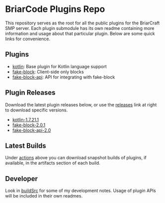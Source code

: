 # BriarCode Plugins Repo
This repository serves as the root for all the public plugins for the BriarCraft SMP server. Each plugin submodule has
its own readme containing more information and usage about that particular plugin. Below are some quick links for
convenience.

## Plugins
* [kotlin](../../tree/main/kotlin): Base plugin for Kotlin language support
* [fake-block](../../tree/main/fake-block): Client-side only blocks
* [fake-block-api](../../tree/main/fake-block-api): API for integrating with fake-block

## Plugin Releases
Download the latest plugin releases below, or use the [releases](../../releases) link at right to download specific versions.
* [kotlin-1.7.21.1](../../releases/download/kotlin-1.7.21.1/kotlin-1.7.21.1.jar)
* [fake-block-2.0.1](../../releases/download/fake-block-2.0.1/fake-block-2.0.1.jar)
* [fake-block-api-2.0](../../releases/download/fake-block-2.0.0/fake-block-api-2.0.jar)

## Latest Builds
Under [actions](../../actions) above you can download snapshot builds of plugins, if available, in the artifacts section of each build.

## Developer
Look in [buildSrc](../../tree/main/buildSrc) for some of my development notes. Usage of plugin APIs will be included in their own readmes.

